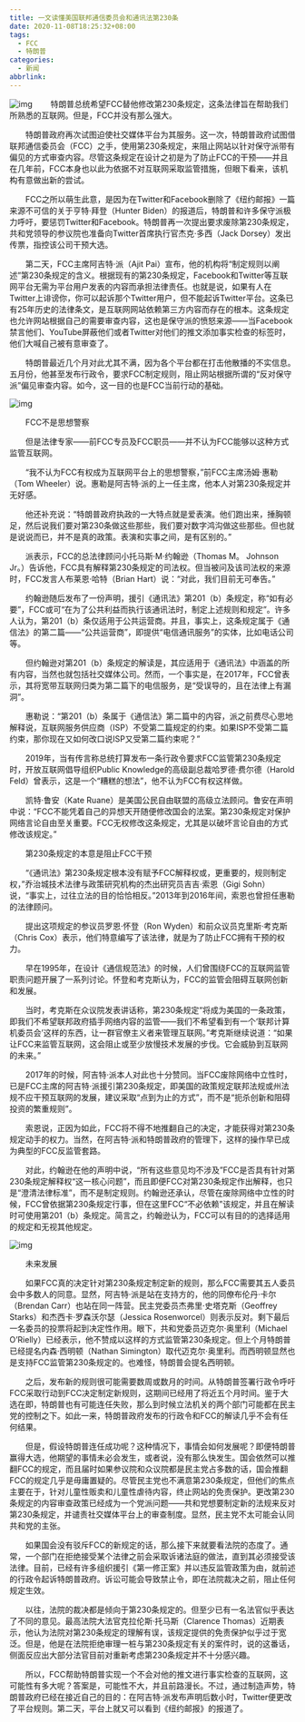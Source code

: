```yaml
---
title: 一文读懂美国联邦通信委员会和通讯法第230条
date: 2020-11-08T18:25:32+08:00
tags:
  - FCC
  - 特朗普
categories:
  - 新闻
abbrlink:
---
```


![img](https://cdn.jsdelivr.net/gh/yakeing/Documentation@main/Hexo/images/6191-kcaeqzx8899743.png)
　　特朗普总统希望FCC替他修改第230条规定，这条法律旨在帮助我们所熟悉的互联网。但是，FCC并没有那么强大。

　　特朗普政府再次试图迫使社交媒体平台为其服务。这一次，特朗普政府试图借联邦通信委员会（FCC）之手，使用第230条规定，来阻止网站以针对保守派带有偏见的方式审查内容。尽管这条规定在设计之初是为了防止FCC的干预——并且在几年前，FCC本身也以此为依据不对互联网采取监管措施，但眼下看来，该机构有意做出新的尝试。

　　FCC之所以萌生此意，是因为在Twitter和Facebook删除了《纽约邮报》一篇来源不可信的关于亨特·拜登（Hunter Biden）的报道后，特朗普和许多保守派极力呼吁，要惩罚Twitter和Facebook。特朗普再一次提出要求废除第230条规定，共和党领导的参议院也准备向Twitter首席执行官杰克·多西（Jack Dorsey）发出传票，指控该公司干预大选。

　　第二天，FCC主席阿吉特·派（Ajit Pai）宣布，他的机构将“制定规则以阐述”第230条规定的含义。根据现有的第230条规定，Facebook和Twitter等互联网平台无需为平台用户发表的内容而承担法律责任。也就是说，如果有人在Twitter上诽谤你，你可以起诉那个Twitter用户，但不能起诉Twitter平台。这条已有25年历史的法律条文，是互联网网站依赖第三方内容而存在的根本。这条规定也允许网站根据自己的需要审查内容，这也是保守派的愤怒来源——当Facebook禁言他们、YouTube屏蔽他们或者Twitter对他们的推文添加事实检查的标签时，他们大喊自己被有意审查了。

　　特朗普最近几个月对此尤其不满，因为各个平台都在打击他散播的不实信息。五月份，他甚至发布行政令，要求FCC制定规则，阻止网站根据所谓的“反对保守派”偏见审查内容。如今，这一目的也是FCC当前行动的基础。

![img](https://cdn.jsdelivr.net/gh/yakeing/Documentation@main/Hexo/images/a0c8-kcaeqzx8904315.jpg)

　　FCC不是思想警察

　　但是法律专家——前FCC专员及FCC职员——并不认为FCC能够以这种方式监管互联网。

　　“我不认为FCC有权成为互联网平台上的思想警察，”前FCC主席汤姆·惠勒（Tom Wheeler）说。惠勒是阿吉特·派的上一任主席，他本人对第230条规定并无好感。

　　他还补充说：“特朗普政府执政的一大特点就是爱表演。他们跑出来，捶胸顿足，然后说我们要对第230条做这些那些，我们要对数字鸿沟做这些那些。但也就是说说而已，并不是真的政策。表演和实事之间，是有区别的。”

　　派表示，FCC的总法律顾问小托马斯·M·约翰逊（Thomas M。 Johnson Jr。）告诉他，FCC具有解释第230条规定的司法权。但当被问及该司法权的来源时，FCC发言人布莱恩·哈特（Brian Hart）说：“对此，我们目前无可奉告。”

　　约翰逊随后发布了一份声明，援引《通讯法》第201（b）条规定，称“如有必要”，FCC或可“在为了公共利益而执行该通讯法时，制定上述规则和规定”。许多人认为，第201（b）条仅适用于公共运营商。并且，事实上，这条规定属于《通信法》的第二篇——“公共运营商”，即提供“电信通讯服务”的实体，比如电话公司等。

　　但约翰逊对第201（b）条规定的解读是，其应适用于《通讯法》中涵盖的所有内容，当然也就包括社交媒体公司。然而，一个事实是，在2017年，FCC曾表示，其将宽带互联网归类为第二篇下的电信服务，是“受误导的，且在法律上有漏洞”。

　　惠勒说：“第201（b）条属于《通信法》第二篇中的内容，派之前费尽心思地解释说，互联网服务供应商（ISP）不受第二篇规定的约束。如果ISP不受第二篇约束，那你现在又如何改口说ISP又受第二篇约束呢？”

　　2019年，当有传言称总统打算发布一条行政令要求FCC监管第230条规定时，开放互联网倡导组织Public Knowledge的高级副总裁哈罗德·费尔德（Harold Feld）曾表示，这是一个“糟糕的想法”，他不认为FCC有权这样做。

　　凯特·鲁安（Kate Ruane）是美国公民自由联盟的高级立法顾问。鲁安在声明中说：“FCC不能凭着自己的异想天开随便修改国会的法案。第230条规定对保护网络言论自由至关重要。FCC无权修改这条规定，尤其是以破坏言论自由的方式修改该规定。”

　　第230条规定的本意是阻止FCC干预

　　“《通讯法》第230条规定根本没有赋予FCC解释权或，更重要的，规则制定权，”乔治城技术法律与政策研究机构的杰出研究员吉吉·索恩（Gigi Sohn）说，“事实上，过往立法的目的恰恰相反。”2013年到2016年间，索恩也曾担任惠勒的法律顾问。

　　提出这项规定的参议员罗恩·怀登（Ron Wyden）和前众议员克里斯·考克斯（Chris Cox）表示，他们特意编写了该法律，就是为了防止FCC拥有干预的权力。

　　早在1995年，在设计《通信规范法》的时候，人们曾围绕FCC的互联网监管职责问题开展了一系列讨论。怀登和考克斯认为，FCC的监管会阻碍互联网创新和发展。

　　当时，考克斯在众议院发表讲话称，第230条规定“将成为美国的一条政策，即我们不希望联邦政府插手网络内容的监管——我们不希望看到有一个‘联邦计算机委员会’这样的东西，让一群官僚主义者来管理互联网。”考克斯继续说道：“如果让FCC来监管互联网，这会阻止或至少放慢技术发展的步伐。它会威胁到互联网的未来。”

　　2017年的时候，阿吉特·派本人对此也十分赞同。当FCC废除网络中立性时，已是FCC主席的阿吉特·派援引第230条规定，即美国的政策规定联邦法规或州法规不应干预互联网的发展，建议采取“点到为止的方式”，而不是“扼杀创新和阻碍投资的繁重规则”。

　　索恩说，正因为如此，FCC将不得不地推翻自己的决定，才能获得对第230条规定动手的权力。当然，在阿吉特·派和特朗普政府的管理下，这样的操作早已成为典型的FCC反监管套路。

　　对此，约翰逊在他的声明中说，“所有这些意见均不涉及”FCC是否具有针对第230条规定解释权“这一核心问题”，而且即便FCC对第230条规定作出解释，也只是“澄清法律标准”，而不是制定规则。约翰逊还承认，尽管在废除网络中立性的时候，FCC曾依据第230条规定行事，但在这里FCC“不必依赖”该规定，并且在解读时可使用第201（b）条规定。简言之，约翰逊认为，FCC可以有目的的选择适用的规定和无视其他规定。

![img](https://cdn.jsdelivr.net/gh/yakeing/Documentation@main/Hexo/images/8711-kcaeqzx8908336.jpg)

　　未来发展

　　如果FCC真的决定针对第230条规定制定新的规则，那么FCC需要其五人委员会中多数人的同意。显然，阿吉特·派是站在支持方的，他的同僚布伦丹·卡尔（Brendan Carr）也站在同一阵营。民主党委员杰弗里·史塔克斯（Geoffrey Starks）和杰西卡·罗森沃尔瑟（Jessica Rosenworcel）则表示反对。剩下最后一名委员的投票将起到决定性作用。眼下，共和党委员迈克尔·奥里利（Michael O’Rielly）已经表示，他不赞成以这样的方式监管第230条规定。但上个月特朗普已经提名内森·西明顿（Nathan Simington）取代迈克尔·奥里利。而西明顿显然也是支持FCC监管第230条规定的。也难怪，特朗普会提名西明顿。

　　之后，发布新的规则很可能需要数周或数月的时间。从特朗普签署行政令呼吁FCC采取行动到FCC决定制定新规则，这期间已经用了将近五个月时间。鉴于大选在即，特朗普也有可能连任失败，那么到时候立法机关的两个部门可能都在民主党的控制之下。如此一来，特朗普政府发布的行政令和FCC的解读几乎不会有任何结果。

　　但是，假设特朗普连任成功呢？这种情况下，事情会如何发展呢？即便特朗普赢得大选，他期望的事情未必会发生，或者说，没有那么快发生。国会依然可以推翻FCC的规定，而且届时如果参议院和众议院都是民主党占多数的话，国会推翻FCC的规定几乎是毋庸置疑的。尽管民主党也不满意第230条规定，但他们的焦点主要在于，针对儿童性贩卖和儿童性虐待内容，终止网站的免责保护。更改第230条规定的内容审查政策已经成为一个党派问题——共和党想要制定新的法规来反对第230条规定，并谴责社交媒体平台上的审查制度。显然，民主党不太可能会认同共和党的主张。

　　如果国会没有驳斥FCC的新规定的话，那么接下来就要看法院的态度了。通常，一个部门在拒绝接受某个法律之前会采取诉诸法庭的做法，直到其必须接受该法律。目前，已经有许多组织援引《第一修正案》并以违反监管政策为由，就前述的行政令起诉特朗普政府。诉讼可能会导致禁止令，即在法院裁决之前，阻止任何规定生效。

　　以往，法院的裁决都是倾向于第230条规定的。但至少已有一名法官似乎表达了不同的意见。最高法院大法官克拉伦斯·托马斯（Clarence Thomas）近期表示，他认为法院对第230条规定的理解有误，该规定提供的免责保护似乎过于宽泛。但是，他是在法院拒绝审理一桩与第230条规定有关的案件时，说的这番话，侧面反应出大部分法官目前对重新考虑第230条规定并不十分感兴趣。

　　所以，FCC帮助特朗普实现一个不会对他的推文进行事实检查的互联网，这可能性有多大呢？答案是，可能性不大，并且前路漫长。不过，通过制造声势，特朗普政府已经在接近自己的目的：在阿吉特·派发布声明后数小时，Twitter便更改了平台规则。第二天，平台上就又可以看到《纽约邮报》的报道了。